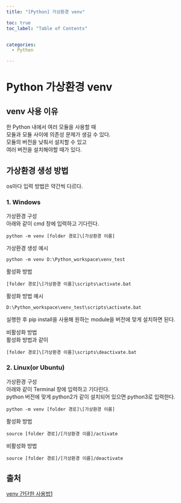 ```yaml
---
title: "[Python] 가상환경 venv"

toc: true
toc_label: "Table of Contents"


categories:
  - Python

---
```



# Python 가상환경 venv


## venv 사용 이유
한 Python 내에서 여러 모듈을 사용할 때  
모듈과 모듈 사이에 의존성 문제가 생길 수 있다.  
모듈의 버전을 낮춰서 설치할 수 있고  
여러 버전을 설치해야할 때가 있다.  


## 가상환경 생성 방법
os마다 입력 방법은 약간씩 다르다.  


### 1. Windows
가상환경 구성  
아래와 같이 cmd 창에 입력하고 기다린다.  
```
python -m venv [folder 경로]\[가상환경 이름]
```

가상환경 생성 예시  
```
python -m venv D:\Python_workspace\venv_test
```

활성화 방법  
```
[folder 경로]\[가상환경 이름]\scripts\activate.bat
```

활성화 방법 예시  
```
D:\Python_workspace\venv_test\scripts\activate.bat
```


실행한 후 pip install을 사용해 원하는 module을 버전에 맞게 설치하면 된다.  


비활성화 방법  
활성화 방법과 같이  
```
[folder 경로]\[가상환경 이름]\scripts\deactivate.bat
```

### 2. Linux(or Ubuntu)
가상환경 구성  
아래와 같이 Terminal 창에 입력하고 기다린다.  
python 버전에 맞게 python2가 같이 설치되어 있으면 python3로 입력한다.  

```
python -m venv [folder 경로]\[가상환경 이름]
```

활성화 방법  
```
source [folder 경로]/[가상환경 이름]/activate
```

비활성화 방법  
```
source [folder 경로]/[가상환경 이름]/deactivate
```


## 출처
[venv 간단한 사용법1](https://seolin.tistory.com/96)  
